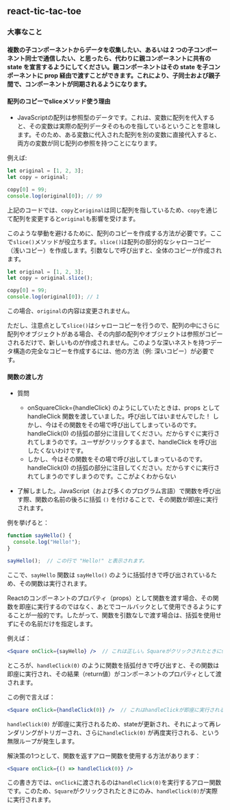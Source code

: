 ## react-tic-tac-toe

### 大事なこと
####  複数の子コンポーネントからデータを収集したい、あるいは 2 つの子コンポーネント同士で通信したい、と思ったら、代わりに親コンポーネントに共有の state を宣言するようにしてください。親コンポーネントはその state を子コンポーネントに prop 経由で渡すことができます。これにより、子同士および親子間で、コンポーネントが同期されるようになります。

#### 配列のコピーでsliceメソッド使う理由
- JavaScriptの配列は参照型のデータです。これは、変数に配列を代入すると、その変数は実際の配列データそのものを指しているということを意味します。そのため、ある変数に代入された配列を別の変数に直接代入すると、両方の変数が同じ配列の参照を持つことになります。

例えば:

```javascript
let original = [1, 2, 3];
let copy = original;

copy[0] = 99;
console.log(original[0]); // 99
```

上記のコードでは、`copy`と`original`は同じ配列を指しているため、`copy`を通じて配列を変更すると`original`も影響を受けます。

このような挙動を避けるために、配列のコピーを作成する方法が必要です。ここで`slice()`メソッドが役立ちます。`slice()`は配列の部分的なシャローコピー（浅いコピー）を作成します。引数なしで呼び出すと、全体のコピーが作成されます。

```javascript
let original = [1, 2, 3];
let copy = original.slice();

copy[0] = 99;
console.log(original[0]); // 1
```

この場合、`original`の内容は変更されません。

ただし、注意点として`slice()`はシャローコピーを行うので、配列の中にさらに配列やオブジェクトがある場合、その内部の配列やオブジェクトは参照がコピーされるだけで、新しいものが作成されません。このような深いネストを持つデータ構造の完全なコピーを作成するには、他の方法（例: 深いコピー）が必要です。

#### 関数の渡し方
- 質問
  - onSquareClick={handleClick} のようにしていたときは、props として handleClick 関数を渡していました。呼び出してはいませんでした！ しかし、今はその関数をその場で呼び出してしまっているのです。handleClick(0) の括弧の部分に注目してください。だからすぐに実行されてしまうのです。ユーザがクリックするまで、handleClick を呼び出したくないわけです。
  - しかし、今はその関数をその場で呼び出してしまっているのです。handleClick(0) の括弧の部分に注目してください。だからすぐに実行されてしまうのですしまうのです。ここがよくわからない

- 了解しました。JavaScript（および多くのプログラム言語）で関数を呼び出す際、関数の名前の後ろに括弧 `()` を付けることで、その関数が即座に実行されます。

例を挙げると：

```javascript
function sayHello() {
  console.log("Hello!");
}

sayHello();  // この行で "Hello!" と表示されます。
```

ここで、`sayHello` 関数は `sayHello()` のように括弧付きで呼び出されているため、その関数は実行されます。

Reactのコンポーネントのプロパティ（props）として関数を渡す場合、その関数を即座に実行するのではなく、あとでコールバックとして使用できるようにすることが一般的です。したがって、関数を引数なしで渡す場合は、括弧を使用せずにその名前だけを指定します。

例えば：

```jsx
<Square onClick={sayHello} />  // これは正しい。SquareがクリックされたときにsayHelloが実行されます。
```

ところが、`handleClick(0)` のように関数を括弧付きで呼び出すと、その関数は即座に実行され、その結果（return値）がコンポーネントのプロパティとして渡されます。

この例で言えば：

```jsx
<Square onClick={handleClick(0)} />  // これはhandleClickが即座に実行されるので誤りです。
```

`handleClick(0)` が即座に実行されるため、stateが更新され、それによって再レンダリングがトリガーされ、さらに`handleClick(0)` が再度実行される、という無限ループが発生します。

解決策の1つとして、関数を返すアロー関数を使用する方法があります：

```jsx
<Square onClick={() => handleClick(0)} />
```

この書き方では、`onClick`に渡されるのは`handleClick(0)`を実行するアロー関数です。このため、`Square`がクリックされたときにのみ、`handleClick(0)`が実際に実行されます。